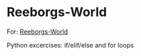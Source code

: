 # Reeborgs-World

For: [Reeborgs-World](https://reeborg.ca/reeborg.html?lang=en&mode=python&menu=worlds%2Fmenus%2Freeborg_intro_en.json&name=Maze&url=worlds%2Ftutorial_en%2Fmaze1.json)

Python excercises:
if/elif/else and for loops
